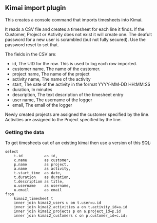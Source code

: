 ## Kimai import plugin

This creates a console command that imports timesheets into Kimai.

It reads a CSV file and creates a timesheet for each line it finds.  If the Customer, Project or Activity does not exist it will create one.  The deafult password for a new user is scrambled (but not fully secured).  Use the password reset to set that.

The fields in the CSV are:

  * id, The UID for the row.  This is used to log each row imported.
  * customer name, The name of the customer.
  * project name, The name of the project
  * activity name, The name of the activity
  * start, The sate of the activity in the format YYYY-MM-DD HH:MM:SS
  * duration, In minutes
  * description, The text description of the timesheet entry
  * user name, The username of the logger
  * email, The email of the logger

Newly created projects are assigned the customer specified by the line.  Activities are assigned to the Project specified by the line.

### Getting the data

To get timesheets out of an existing kimai then use a version of this SQL:

    select
        t.id          as id,
        c.name        as customer,
        p.name        as project,
        a.name        as activity,
        t.start_time  as date,
        t.duration    as duration,
        t.description as title,
        u.username    as username,
        u.email       as email
    from
        kimai2_timesheet t
        inner join kimai2_users u on t.user=u.id
        inner join kimai2_activities a on t.activity_id=a.id
        inner join kimai2_projects p on a.project_id=p.id
        inner join kimai2_customers c on p.customer_id=c.id;

